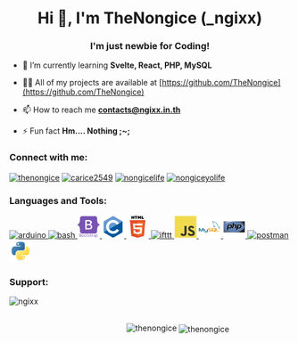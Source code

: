 <h1 align="center">Hi 👋, I'm TheNongice (_ngixx)</h1>
<h3 align="center">I'm just newbie for Coding!</h3>

- 🌱 I’m currently learning **Svelte, React, PHP, MySQL**

- 👨‍💻 All of my projects are available at [https://github.com/TheNongice](https://github.com/TheNongice)

- 📫 How to reach me **contacts@ngixx.in.th**

- ⚡ Fun fact **Hm.... Nothing ;~;**

<h3 align="left">Connect with me:</h3>
<p align="left">
<a href="https://twitter.com/thenongice" target="blank"><img align="center" src="https://raw.githubusercontent.com/rahuldkjain/github-profile-readme-generator/master/src/images/icons/Social/twitter.svg" alt="thenongice" height="30" width="40" /></a>
<a href="https://fb.com/carice2549" target="blank"><img align="center" src="https://raw.githubusercontent.com/rahuldkjain/github-profile-readme-generator/master/src/images/icons/Social/facebook.svg" alt="carice2549" height="30" width="40" /></a>
<a href="https://instagram.com/nongicelife" target="blank"><img align="center" src="https://raw.githubusercontent.com/rahuldkjain/github-profile-readme-generator/master/src/images/icons/Social/instagram.svg" alt="nongicelife" height="30" width="40" /></a>
<a href="https://www.youtube.com/c/nongiceyolife" target="blank"><img align="center" src="https://raw.githubusercontent.com/rahuldkjain/github-profile-readme-generator/master/src/images/icons/Social/youtube.svg" alt="nongiceyolife" height="30" width="40" /></a>
</p>

<h3 align="left">Languages and Tools:</h3>
<p align="left"> <a href="https://www.arduino.cc/" target="_blank" rel="noreferrer"> <img src="https://cdn.worldvectorlogo.com/logos/arduino-1.svg" alt="arduino" width="40" height="40"/> </a> <a href="https://www.gnu.org/software/bash/" target="_blank" rel="noreferrer"> <img src="https://www.vectorlogo.zone/logos/gnu_bash/gnu_bash-icon.svg" alt="bash" width="40" height="40"/> </a> <a href="https://getbootstrap.com" target="_blank" rel="noreferrer"> <img src="https://raw.githubusercontent.com/devicons/devicon/master/icons/bootstrap/bootstrap-plain-wordmark.svg" alt="bootstrap" width="40" height="40"/> </a> <a href="https://www.cprogramming.com/" target="_blank" rel="noreferrer"> <img src="https://raw.githubusercontent.com/devicons/devicon/master/icons/c/c-original.svg" alt="c" width="40" height="40"/> </a> <a href="https://www.w3.org/html/" target="_blank" rel="noreferrer"> <img src="https://raw.githubusercontent.com/devicons/devicon/master/icons/html5/html5-original-wordmark.svg" alt="html5" width="40" height="40"/> </a> <a href="https://ifttt.com/" target="_blank" rel="noreferrer"> <img src="https://www.vectorlogo.zone/logos/ifttt/ifttt-ar21.svg" alt="ifttt" width="40" height="40"/> </a> <a href="https://developer.mozilla.org/en-US/docs/Web/JavaScript" target="_blank" rel="noreferrer"> <img src="https://raw.githubusercontent.com/devicons/devicon/master/icons/javascript/javascript-original.svg" alt="javascript" width="40" height="40"/> </a> <a href="https://www.mysql.com/" target="_blank" rel="noreferrer"> <img src="https://raw.githubusercontent.com/devicons/devicon/master/icons/mysql/mysql-original-wordmark.svg" alt="mysql" width="40" height="40"/> </a> <a href="https://www.php.net" target="_blank" rel="noreferrer"> <img src="https://raw.githubusercontent.com/devicons/devicon/master/icons/php/php-original.svg" alt="php" width="40" height="40"/> </a> <a href="https://postman.com" target="_blank" rel="noreferrer"> <img src="https://www.vectorlogo.zone/logos/getpostman/getpostman-icon.svg" alt="postman" width="40" height="40"/> </a> <a href="https://www.python.org" target="_blank" rel="noreferrer"> <img src="https://raw.githubusercontent.com/devicons/devicon/master/icons/python/python-original.svg" alt="python" width="40" height="40"/> </a> </p>

<h3 align="left">Support:</h3>
<p><a href="https://www.buymeacoffee.com/ngixx"> <img align="left" src="https://cdn.buymeacoffee.com/buttons/v2/default-yellow.png" height="50" width="210" alt="ngixx" /></a></p><br><br>

<p><img align="left" src="https://github-readme-stats.vercel.app/api/top-langs?username=thenongice&show_icons=true&locale=en&layout=compact" alt="thenongice" /></p>

<p>&nbsp;<img align="center" src="https://github-readme-stats.vercel.app/api?username=thenongice&show_icons=true&locale=en" alt="thenongice" /></p>

